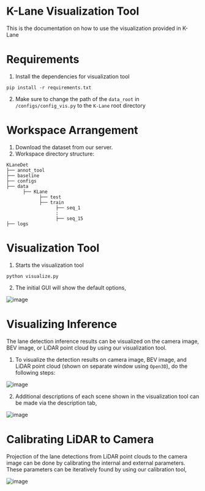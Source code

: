 # K-Lane Visualization Tool

This is the documentation on how to use the visualization provided in K-Lane

# Requirements

1. Install the dependencies for visualization tool
```
pip install -r requirements.txt
```
2. Make sure to change the path of the `data_root` in `/configs/config_vis.py` to the `K-Lane` root directory
 

# Workspace Arrangement
1. Download the dataset from our server.
2. Workspace directory structure:
```
KLaneDet
├── annot_tool
├── baseline 
├── configs
├── data
      ├── KLane
            ├── test
            ├── train
                  ├── seq_1
                  :
                  ├── seq_15 
├── logs
```
# Visualization Tool
1. Starts the visualization tool
```
python visualize.py
```
2. The initial GUI will show the default options,

![image](../docs/imgs/vis_tool_1.png)



# Visualizing Inference
The lane detection inference results can be visualized on the camera image, BEV image, or LiDAR point cloud by using our visualization tool.
1. To visualize the detection results on camera image, BEV image, and LiDAR point cloud (shown on separate window using `Open3D`), do the following steps:

![image](../docs/imgs/vis_tool_2.png)

2. Additional descriptions of each scene shown in the visualization tool can be made via the description tab,

![image](../docs/imgs/vis_tool_4.png)

# Calibrating LiDAR to Camera
Projection of the lane detections from LiDAR point clouds to the camera image can be done by calibrating the internal and external parameters. These parameters can be iteratively found by using our calibration tool,

![image](../docs/imgs/vis_tool_3.png)

